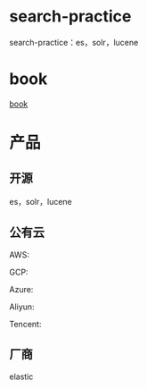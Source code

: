 # search-practice

search-practice：es，solr，lucene

# book

[book](book)

# 产品

## 开源

es，solr，lucene

## 公有云

AWS:

GCP:

Azure:

Aliyun:

Tencent:

## 厂商

elastic
